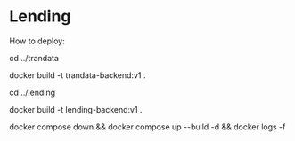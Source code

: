 # Lending

How to deploy:

cd ../trandata

docker build -t trandata-backend:v1 .

cd ../lending

docker build -t lending-backend:v1 .

docker compose down && docker compose up --build -d && docker logs -f


